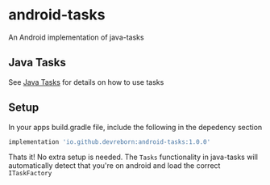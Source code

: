 # android-tasks
An Android implementation of java-tasks

## Java Tasks
See [Java Tasks](https://github.com/DevReborn/java-tasks) for details on how to use tasks

## Setup
In your apps build.gradle file, include the following in the depedency section
```gradle
implementation 'io.github.devreborn:android-tasks:1.0.0'
```
Thats it! No extra setup is needed. The `Tasks` functionality in java-tasks will automatically detect that you're on android and load the correct `ITaskFactory`
